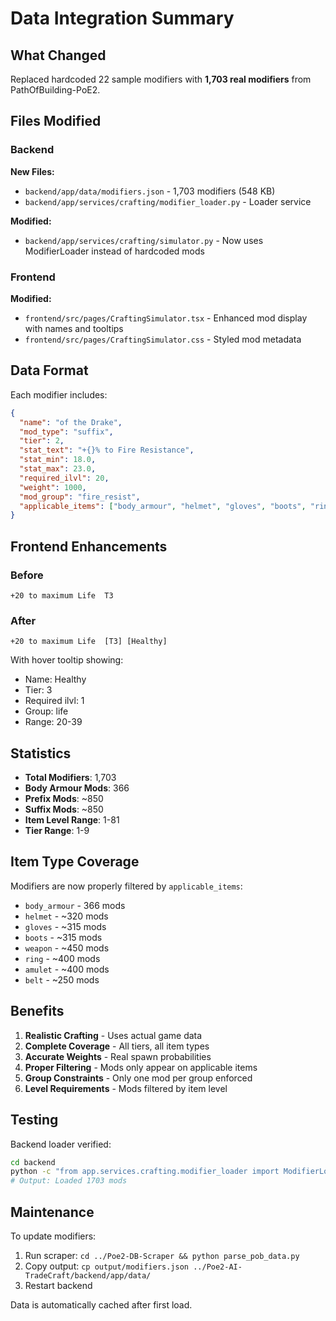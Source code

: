 # Data Integration Summary

## What Changed

Replaced hardcoded 22 sample modifiers with **1,703 real modifiers** from PathOfBuilding-PoE2.

## Files Modified

### Backend

**New Files:**
- `backend/app/data/modifiers.json` - 1,703 modifiers (548 KB)
- `backend/app/services/crafting/modifier_loader.py` - Loader service

**Modified:**
- `backend/app/services/crafting/simulator.py` - Now uses ModifierLoader instead of hardcoded mods

### Frontend

**Modified:**
- `frontend/src/pages/CraftingSimulator.tsx` - Enhanced mod display with names and tooltips
- `frontend/src/pages/CraftingSimulator.css` - Styled mod metadata

## Data Format

Each modifier includes:

```json
{
  "name": "of the Drake",
  "mod_type": "suffix",
  "tier": 2,
  "stat_text": "+{}% to Fire Resistance",
  "stat_min": 18.0,
  "stat_max": 23.0,
  "required_ilvl": 20,
  "weight": 1000,
  "mod_group": "fire_resist",
  "applicable_items": ["body_armour", "helmet", "gloves", "boots", "ring", "amulet"]
}
```

## Frontend Enhancements

### Before
```
+20 to maximum Life  T3
```

### After
```
+20 to maximum Life  [T3] [Healthy]
```

With hover tooltip showing:
- Name: Healthy
- Tier: 3
- Required ilvl: 1
- Group: life
- Range: 20-39

## Statistics

- **Total Modifiers**: 1,703
- **Body Armour Mods**: 366
- **Prefix Mods**: ~850
- **Suffix Mods**: ~850
- **Item Level Range**: 1-81
- **Tier Range**: 1-9

## Item Type Coverage

Modifiers are now properly filtered by `applicable_items`:
- `body_armour` - 366 mods
- `helmet` - ~320 mods
- `gloves` - ~315 mods
- `boots` - ~315 mods
- `weapon` - ~450 mods
- `ring` - ~400 mods
- `amulet` - ~400 mods
- `belt` - ~250 mods

## Benefits

1. **Realistic Crafting** - Uses actual game data
2. **Complete Coverage** - All tiers, all item types
3. **Accurate Weights** - Real spawn probabilities
4. **Proper Filtering** - Mods only appear on applicable items
5. **Group Constraints** - Only one mod per group enforced
6. **Level Requirements** - Mods filtered by item level

## Testing

Backend loader verified:
```bash
cd backend
python -c "from app.services.crafting.modifier_loader import ModifierLoader; print(f'Loaded {len(ModifierLoader.get_modifiers())} mods')"
# Output: Loaded 1703 mods
```

## Maintenance

To update modifiers:
1. Run scraper: `cd ../Poe2-DB-Scraper && python parse_pob_data.py`
2. Copy output: `cp output/modifiers.json ../Poe2-AI-TradeCraft/backend/app/data/`
3. Restart backend

Data is automatically cached after first load.